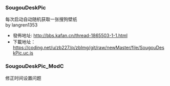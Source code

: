 ### SougouDeskPic
每次启动自动随机获取一张搜狗壁纸<br/>
by langren1353

- 發佈地址: http://bbs.kafan.cn/thread-1865503-1-1.html
- 下載地址：https://coding.net/u/zb227/p/zbImg/git/raw/newMaster/file/SougouDeskPic.uc.js

### SougouDeskPic_ModC
修正时间设置问题
